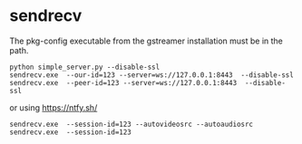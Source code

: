 # sendrecv
The pkg-config executable from the gstreamer installation must be in the path.
```
python simple_server.py --disable-ssl
sendrecv.exe  --our-id=123 --server=ws://127.0.0.1:8443  --disable-ssl
sendrecv.exe  --peer-id=123 --server=ws://127.0.0.1:8443  --disable-ssl
```
or using https://ntfy.sh/
```
sendrecv.exe  --session-id=123 --autovideosrc --autoaudiosrc
sendrecv.exe  --session-id=123
```
